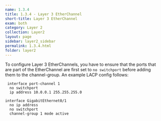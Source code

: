 ```yaml
---
name: 1.3.4
title: 1.3.4 - Layer 3 EtherChannel
short-title: Layer 3 EtherChannel
exam: both
category: Layer 2
collection: Layer2
layout: page
sidebar: layer2_sidebar
permalink: 1.3.4.html
folder: layer2
---
```


To configure Layer 3 EtherChannels, you have to ensure that the ports that are part of the EtherChannel are first set to `no switchport` before adding them to the channel-group. An example LACP config follows:

```
 interface port-channel 1
  no switchport
  ip address 10.0.0.1 255.255.255.0

interface GigabitEthernet0/1
  no ip address
  no switchport
  channel-group 1 mode active
```
